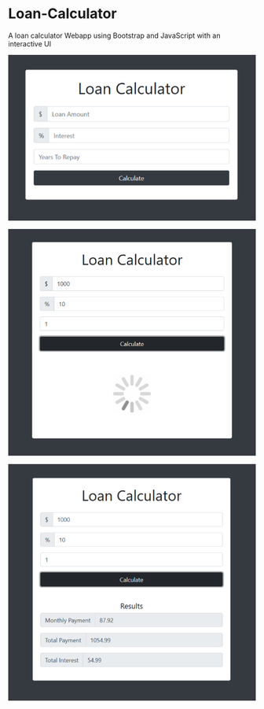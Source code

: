 # Loan-Calculator
A loan calculator Webapp using Bootstrap and JavaScript with an interactive UI


![alt text][1]

[1]: https://github.com/SagarBhatnagar/Loan-Calculator/raw/master/Images/1.png "1"

![alt text][2]

[2]: https://github.com/SagarBhatnagar/Loan-Calculator/raw/master/Images/2.png "2"

![alt text][3]

[3]: https://github.com/SagarBhatnagar/Loan-Calculator/raw/master/Images/3.png "3"

